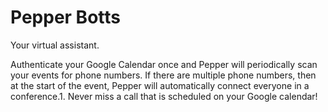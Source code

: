 Pepper Botts
====================

Your virtual assistant.

Authenticate your Google Calendar once and Pepper will periodically scan your events for phone numbers. If there are multiple phone numbers, then at the start of the event, Pepper will automatically connect everyone in a conference.1. Never miss a call that is scheduled on your Google calendar!